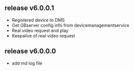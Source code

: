 ## release v6.0.0.1
* Registered device to DMS
* Get GBserver config info from devicemanagementservice
* Real video request and play
* Keepalive of real video request

## release v6.0.0.0

* add md log file 
